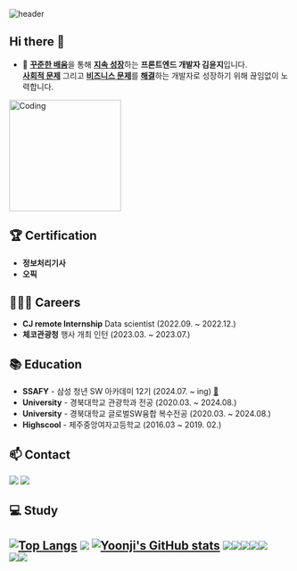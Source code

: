 ![header](https://capsule-render.vercel.app/api?type=waving&color=auto&height=300&section=header&text=greenerrry&fontSize=90)


## Hi there 👋
- 💬 [**꾸준한 배움**](#)을 통해 [**지속 성장**](#)하는 **프론트엔드 개발자 김윤지**입니다.  
[**사회적 문제**](#) 그리고 [**비즈니스 문제**](#)를 [**해결**](#)하는 개발자로 성장하기 위해 끊임없이 노력합니다.

<img src="./img/coding.gif" alt="Coding" height="200px" />

## 🏆 Certification
- **정보처리기사** 
- **오픽**
  
## 👨🏻‍💻 Careers

- **CJ remote Internship** Data scientist (2022.09. ~ 2022.12.)
- **체코관광청** 행사 개최 인턴 (2023.03. ~ 2023.07.)

## 📚 Education

- **SSAFY** - 삼성 청년 SW 아카데미 12기 (2024.07. ~ ing) [:link:](https://www.ssafy.com/ksp/jsp/swp/swpMain.jsp)
- **University** - 경북대학교 관광학과 전공 (2020.03. ~ 2024.08.)
- **University** - 경북대학교 글로벌SW융합 복수전공 (2020.03. ~ 2024.08.) 
- **Highscool** - 제주중앙여자고등학교 (2016.03 ~ 2019. 02.)

## 📫 Contact
<div>
<a href="https://greenerrry.github.io"><img src="https://img.shields.io/badge/Blog-181717?style=flat-square&logo=GitHub&logoColor=white"/></a>
<a href="mailto:dbswl8668@gmail.com"><img src="https://img.shields.io/badge/Gmail-EA4335?style=flat-square&logo=Gmail&logoColor=white&link=dbswl8668@gmail.com"/></a>
</div>

## 💻 Study

[![Top Langs](https://github-readme-stats.vercel.app/api/top-langs/?username=greenerrry)](https://github.com/greenerrry/github-readme-stats)
  <img src="http://mazandi.herokuapp.com/api?handle=dbswl8668&theme=warm"/>
  [![Yoonji's GitHub stats](https://github-readme-stats.vercel.app/api?username=greenerrry)](https://github.com/greenerrry/github-readme-stats)
  <img src="https://img.shields.io/badge/Python-3776AB?style=flat-square&logo=Python&logoColor=white"/><img src="https://img.shields.io/badge/C-A8B9CC?style=flat-square&logo=C&logoColor=white"/><img src="https://img.shields.io/badge/HTML-E34F26?style=flat-square&logo=HTML5&logoColor=white"/><img src="https://img.shields.io/badge/CSS3-F68212?style=flat-square&logo=CSS3&logoColor=white"/><img src="https://img.shields.io/badge/JavaScript-F7DF1E?style=flat-square&logo=JavaScript&logoColor=white"/><br/><img src="https://img.shields.io/badge/GitHub-181717?style=flat-square&logo=GitHub&logoColor=white"/><img src="https://img.shields.io/badge/Ubuntu-E95420?style=flat-square&logo=Ubuntu&logoColor=white"/>
- 
<!-- <img src="http://mazandi.herokuapp.com/api?handle={dbswl8668}&theme=warm"/>
-->
